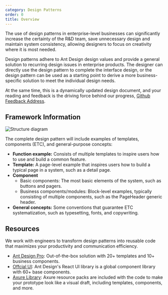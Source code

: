 ```yaml
---
category: Design Patterns
order: 0
title: Overview
---
```


The use of design patterns in enterprise-level businesses can significantly increase the certainty of the R&D team, save unnecessary design and maintain system consistency, allowing designers to focus on creativity where it is most needed.

Design patterns adhere to Ant Design design values and provide a general solution to recurring design issues in enterprise products. The designer can directly use the design pattern to complete the interface design, or the design pattern can be used as a starting point to derive a more business-specific solution to meet the individual design needs.

At the same time, this is a dynamically updated design document, and your reading and feedback is the driving force behind our progress, [Github Feedback Address](https://github.com/ant-design/ant-design/issues).

## Framework Information

![Structure diagram](https://gw.alipayobjects.com/zos/rmsportal/NyWYOFQxJYElAwtUfSdv.png)

The complete design pattern will include examples of templates, components (ETC), and general-purpose concepts:

- **Function example:** Consists of multiple templates to inspire users how to use and build a common feature.
- **Template:** A page-level example that inspires users how to build a typical page in a system, such as a detail page.
- **Component**
  - Basic components: The most basic elements of the system, such as buttons and pagers.
  - Business components/modules: Block-level examples, typically consisting of multiple components, such as the PageHeader generic header.
- **General concepts:** Some conventions that guarantee ETC systematization, such as typesetting, fonts, and copywriting.

## Resources

We work with engineers to transform design patterns into reusable code that maximizes your productivity and communication efficiency.

- [Ant Design Pro](https://pro.ant.design): Out-of-the-box solution with 20+ templates and 10+ business components.
- [Offcial UI](/components/overview): Ant Design's React UI library is a global component library with 60+ base components.
- [Axure Library](http://library.ant.design/): Axure resource packs are included with the code to make your prototype look like a visual draft, including templates, components, and more.
